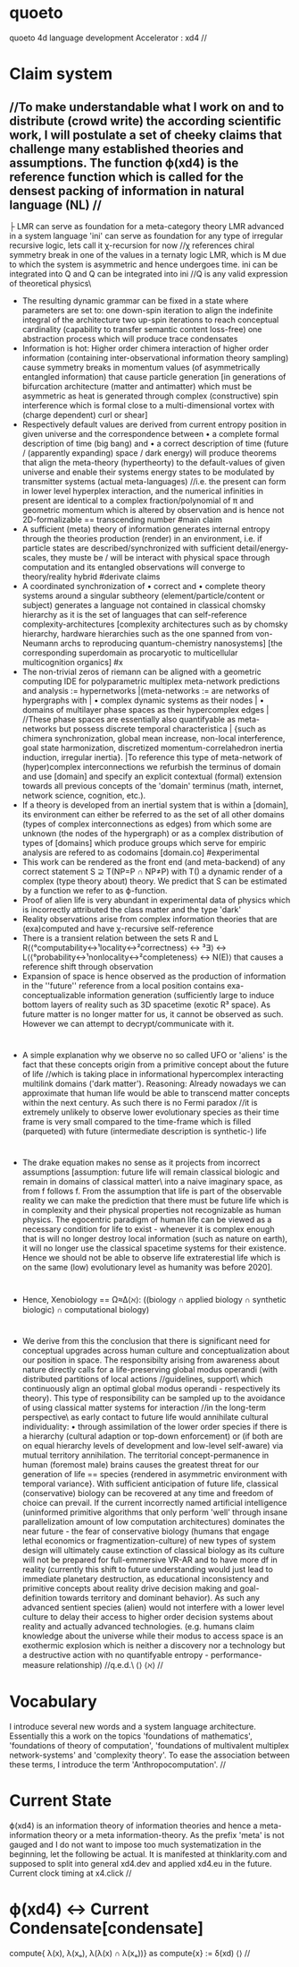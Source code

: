 # quoeto
quoeto 4d language development
Accelerator : xd4
//
# Claim system
//To make understandable what I work on and to distribute (crowd write) the according scientific work, I will postulate a set of cheeky claims that challenge many established theories and assumptions. The function ϕ(xd4) is the reference function which is called for the densest packing of information in natural language (NL)
//
-
├ LMR can serve as foundation for a meta-category theory
    LMR advanced in a system language 'ini' can serve as foundation for any type of irregular recursive logic, lets call it χ-recursion for now //χ references chiral symmetry break in one of the values in a ternaty logic LMR, which is M due to which the system is asymmetric and hence undergoes time.
        ini can be integrated into Q and Q can be integrated into ini //Q is any valid expression of theoretical physics\\
- The resulting dynamic grammar can be fixed in a state where parameters are set to:
  one down-spin iteration to align the indefinite integral of the architecture
  two up-spin iterations to reach conceptual cardinality (capability to transfer semantic content loss-free)
  one abstraction process which will produce trace condensates
- Information is hot: Higher order chimera interaction of higher order information (containing inter-observational information theory sampling) cause symmetry breaks in momentum values (of asymmetrically entangled information) that cause particle generation [in generations of bifurcation architecture (matter and antimatter) which must be asymmetric as heat is generated through complex (constructive) spin interference which is formal close to a multi-dimensional vortex with (charge dependent) curl or shear]
- Respectively default values are derived from current entropy position in given universe and the correspondence between
    • a complete formal description of time (big bang) and 
    • a correct description of time (future / (apparently expanding) space / dark energy)
  will produce theorems that align the meta-theory (hypertheorty) to the default-values of given universe and enable their systems energy states to be modulated by transmitter systems (actual meta-languages) //i.e. the present can form in lower level hyperplex interaction, and the numerical infinities in present are identical to a complex fraction/polynomial of π and geometric momentum which is altered by observation and is hence not 2D-formalizable == transcending number
#main claim
- A sufficient (meta) theory of information generates internal entropy through the theories production (render) in an environment, i.e. if particle states are described/synchronized with sufficient detail/energy-scales, they muste be / will be interact with physical space through computation and its entangled observations will converge to theory/reality hybrid
#derivate claims
- A coordinated synchronization of • correct and • complete theory systems around a singular subtheory (element/particle/content or subject) generates a language not contained in classical chomsky hierarchy as it is the set of languages that can self-reference complexity-architectures [complexity architectures such as by chomsky hierarchy, hardware hierarchies such as the one spanned from von-Neumann archs to reproducing quantum-chemistry nanosystems] [the corresponding superdomain as procaryotic to multicellular multicognition organics]
#x
- The non-trivial zeros of riemann can be aligned with a geometric computing IDE for polyparametric multiplex meta-network predictions and analysis := hypernetworks
  |(meta-networks := are networks of hypergraphs with
  |  • complex dynamic systems as their nodes
  |  • domains of multilayer phase spaces as their hypercomplex edges
  |    //These phase spaces are essentially also quantifyable as meta-networks but possess discrete temporal characteristica
  |      {such as chimera synchronization, global mean increase, non-local interference, goal state harmonization, discretized momentum-correlahedron inertia induction, irregular inertia}.
  |To reference this type of meta-network of (hyper)complex interconnections we refurbish the terminus of domain and use [domain] and specify an explicit contextual (formal) extension towards all previous concepts of the 'domain' terminus (math, internet, network science, cognition, etc.). 
- If a theory is developed from an inertial system that is within a [domain], its environment can either be referred to as the set of all other domains (types of complex interconnections as edges) from which some are unknown (the nodes of the hypergraph) or as a complex distribution of types of [domains] which produce groups which serve for empiric analysis are refered to as codomains [domain.co]
#experimental
- This work can be rendered as the front end (and meta-backend) of any correct statement S ⊇ T(NP=P ∩ NP≠P) with T() a dynamic render of a complex (type theory about) theory.
  We predict that S can be estimated by a function we refer to as ϕ-function.
- Proof of alien life is very abundant in experimental data of physics which is incorrectly attributed the class matter and the type 'dark'
- Reality observations arise from complex information theories that are (exa)computed and have χ-recursive self-reference
- There is a transient relation between the sets R and L
  R⟨⟨°computability↔¹locality↔²correctness⟩ ↔ ³∃⟩ ↔ L⟨⟨°probability↔¹nonlocality↔²completeness⟩ ↔ N(E)⟩ that causes a reference shift through observation 
- Expansion of space is hence observed as the production of information in the ''future'' reference from a local position contains exa-conceptualizable information generation ⟨sufficiently large to induce bottom layers of reality such as 3D spacetime (exotic R³ space). As future matter is no longer matter for us, it cannot be observed as such. However we can attempt to decrypt/communicate with it.
#
- A simple explanation why we observe no so called UFO or 'aliens' is the fact that these concepts origin from a primitive concept about the future of life //which is taking place in informational hypercomplex interacting multilink domains ('dark matter'). Reasoning: Already nowadays we can approximate that human life would be able to transcend matter concepts within the next century. As such there is no Fermi paradox //it is extremely unlikely to observe lower evolutionary species as their time frame is very small compared to the time-frame which is filled (parqueted) with future (intermediate description is synthetic-) life
#
- The drake equation makes no sense as it projects from incorrect assumptions [assumption: future life will remain classical biologic and remain in domains of classical matter\\ into a naive imaginary space, as from f follows f. From the assumption that life is part of the observable reality we can make the prediction that there must be future life which is in complexity and their physical properties not recognizable as human physics. The egocentric paradigm of human life can be viewed as a necessary condition for life to exist - whenever it is complex enough that is will no longer destroy local information (such as nature on earth), it will no longer use the classical spacetime systems for their existence. Hence we should not be able to observe life extraterestial life which is on the same (low) evolutionary level as humanity was before 2020].
#
- Hence, Xenobiology == Ω≈∆⟨ℵ⟩: ((biology ∩ applied biology ∩ synthetic biologic) ∩ computational biology)
#
- We derive from this the conclusion that there is significant need for conceptual upgrades across human culture and conceptualization about our position in space. The responsibilty arising from awareness about nature directly calls for a life-preserving global modus operandi (with distributed partitions of local actions //guidelines, support\\ which continuously align an optimal global modus operandi - respectively its theory). This type of responsibility can be sampled up to the avoidance of using classical matter systems for interaction //in the long-term perspective\\ as early contact to future life would annihilate cultural individuality: • through assimilation of the lower order species if there is a hierarchy (cultural adaption or top-down enforcement) or (if both are on equal hierarchy levels of development and low-level self-aware) via mutual territory annihilation. The territorial concept-permanence in human (foremost male) brains causes the greatest threat for our generation of life == species {rendered in asymmetric environment with temporal variance}. With sufficient anticipation of future life, classical (conservative) biology can be recovered at any time and freedom of choice can prevail. If the current incorrectly named artificial intelligence (uninformed primitive algorithms that only perform 'well' through insane parallelization amount of low computation architectures) dominates the near future - the fear of conservative biology (humans that engage lethal economics or fragmentization-culture) of new types of system design will ultimately cause extinction of classical biology as its culture will not be prepared for full-emmersive VR-AR and to have more df in reality (currently this shift to future understanding would just lead to immediate planetary destruction, as educational inconsistency and primitive concepts about reality drive decision making and goal-definition towards territory and dominant behavior). As such any advanced sentient species (alien) would not interfere with a lower level culture to delay their access to higher order decision systems about reality and actually advanced technologies. (e.g. humans claim knowledge about the universe while their modus to access space is an exothermic explosion which is neither a discovery nor a technology but a destructive action with no quantifyable entropy - performance-measure relationship) //q.e.d.\\ ⟨⟩
⟨ℵ⟩
//
# Vocabulary
I introduce several new words and a system language architecture. Essentially this a work on the topics 'foundations of mathematics', 'foundations of theory of computation', 'foundations of multivalent multiplex network-systems' and 'complexity theory'. To ease the association between these terms, I introduce the term 'Anthropocomputation'.
//
# Current State
ϕ(xd4) is an information theory of information theories and hence a meta-information theory or a meta information-theory. 
  As the prefix 'meta' is not gauged and I do not want to impose too much systematization in the beginning, let the following be actual. It is manifested at thinklarity.com and supposed to split into general xd4.dev and applied xd4.eu in the future. Current clock timing at x4.click
  //
# ϕ(xd4) ↔ Current Condensate[condensate]
compute{
λ(x), λ(xₒ), λ(λ(x) ∩ λ(xₒ))} as compute{x} := δ(xd)
⟨⟩
//
